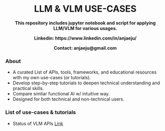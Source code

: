 <h1 align="center"> LLM & VLM USE-CASES </h1>
<p align="center"><b>This repository includes jupyter notebook and script for applying LLM/VLM for various usages.</b></p>
<p align="center"><b>Linkedin: https://www.linkedin.com/in/anjaeju/</b></p>
<p align="center"><b>Contact: anjaeju@gmail.com</b></p>


### About
- A curated List of APIs, tools, frameworks, and educational resources with my own use-cases (or tutorials).
- Develop step-by-step tutorials to deepen technical understanding and practical skills.
- Compare simliar functional AI w/ intuitive way.
- Designed for both technical and non-technical users.

### List of use-cases & tutorials
- Status of VLM APIs [Link](./vlm-models/)
